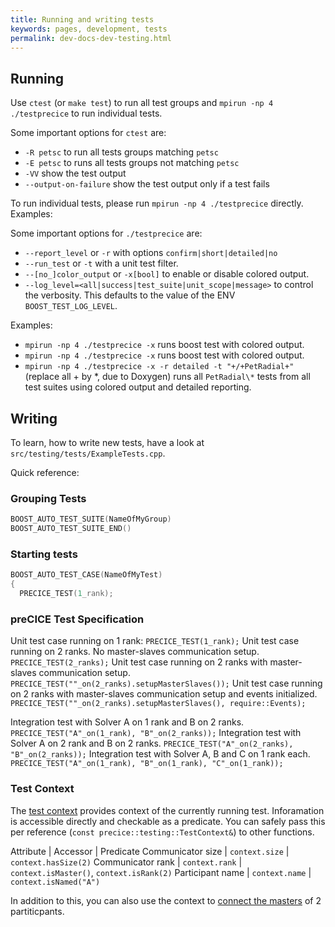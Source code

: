 ```yaml
---
title: Running and writing tests
keywords: pages, development, tests
permalink: dev-docs-dev-testing.html
---
```


## Running
Use `ctest` (or `make test`) to run all test groups and `mpirun -np 4 ./testprecice` to run individual tests.

Some important options for `ctest` are:
- `-R petsc` to run all tests groups matching `petsc`
- `-E petsc` to runs all tests groups not matching `petsc`
- `-VV` show the test output
- `--output-on-failure` show the test output only if a test fails

To run individual tests, please run `mpirun -np 4 ./testprecice` directly. Examples:

Some important options for `./testprecice` are:
- `--report_level` or `-r` with options `confirm|short|detailed|no`
- `--run_test` or `-t` with a unit test filter.
- `--[no_]color_output` or `-x[bool]` to enable or disable colored output.
- `--log_level=<all|success|test_suite|unit_scope|message>` to control the verbosity. This defaults to the value of the ENV `BOOST_TEST_LOG_LEVEL`.

Examples:
- `mpirun -np 4 ./testprecice -x` runs boost test with colored output.
- `mpirun -np 4 ./testprecice -x` runs boost test with colored output.
- `mpirun -np 4 ./testprecice -x -r detailed -t "+/+PetRadial+"` (replace all + by *, due to Doxygen) runs all `PetRadial\*` tests from all test suites using colored output and detailed reporting.


## Writing

To learn, how to write new tests, have a look at `src/testing/tests/ExampleTests.cpp`.

Quick reference:

### Grouping Tests
```cpp
BOOST_AUTO_TEST_SUITE(NameOfMyGroup)
BOOST_AUTO_TEST_SUITE_END()
```

### Starting tests

```cpp
BOOST_AUTO_TEST_CASE(NameOfMyTest)
{
  PRECICE_TEST(1_rank);
```

### preCICE Test Specification

Unit test case running on 1 rank:
`PRECICE_TEST(1_rank);`
Unit test case running on 2 ranks. No master-slaves communication setup.
`PRECICE_TEST(2_ranks);`
Unit test case running on 2 ranks with master-slaves communication setup.
`PRECICE_TEST(""_on(2_ranks).setupMasterSlaves());`
Unit test case running on 2 ranks with master-slaves communication setup and events initialized.
`PRECICE_TEST(""_on(2_ranks).setupMasterSlaves(), require::Events);`

Integration test with Solver A on 1 rank and B on 2 ranks.
`PRECICE_TEST("A"_on(1_rank), "B"_on(2_ranks));`
Integration test with Solver A on 2 rank and B on 2 ranks.
`PRECICE_TEST("A"_on(2_ranks), "B"_on(2_ranks));`
Integration test with Solver A, B and C on 1 rank each.
`PRECICE_TEST("A"_on(1_rank), "B"_on(1_rank), "C"_on(1_rank));`

### Test Context

The [test context](https://www.precice.org/doxygen/develop/classprecice_1_1testing_1_1TestContext.html) provides context of the currently running test.
Inforamation is accessible directly and checkable as a predicate. 
You can safely pass this per reference (`const precice::testing::TestContext&`) to other functions.

Attribute | Accessor | Predicate
Communicator size | `context.size` | `context.hasSize(2)` 
Communicator rank | `context.rank` | `context.isMaster()`, `context.isRank(2)`
Participant name | `context.name` | `context.isNamed("A")`

In addition to this, you can also use the context to [connect the masters](https://www.precice.org/doxygen/develop/classprecice_1_1testing_1_1TestContext.html#a85f8b4146ceb4de0afdedee97c865c0f) of 2 partiticpants.
